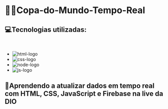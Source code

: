 # 👨‍💻Copa-do-Mundo-Tempo-Real

 
 <h2>💻Tecnologias utilizadas: </h2><br>

 - <img src="https://img.shields.io/badge/HTML5-E34F26?style=for-the-badge&logo=html5&logoColor=white" alt="html-logo"/>
 - <img src="https://img.shields.io/badge/CSS3-1572B6?style=for-the-badge&logo=css3&logoColor=white" alt="css-logo"/>
 - <img src="https://img.shields.io/badge/Node.js-43853D?style=for-the-badge&logo=node.js&logoColor=white" alt="node-logo"/>
 - <img src="	https://img.shields.io/badge/JavaScript-323330?style=for-the-badge&logo=javascript&logoColor=F7DF1E" alt="js-logo"/>
 
 
 <h2>📱Aprendendo a atualizar dados em tempo real com HTML, CSS, JavaScript e Firebase na live da DIO  </h2><br>

 
